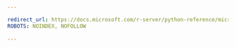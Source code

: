 ```yaml
--- 

redirect_url: https://docs.microsoft.com/r-server/python-reference/microsoftml/microsoftml-package.md
ROBOTS: NOINDEX, NOFOLLOW
 
---
```

